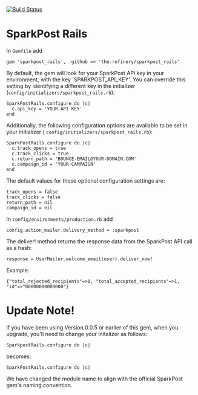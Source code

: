 [![Build Status](https://travis-ci.org/the-refinery/sparkpost_rails.svg?branch=master)](https://travis-ci.org/the-refinery/sparkpost_rails)

# SparkPost Rails

In `Gemfile` add

```
gem 'sparkpost_rails', :github => 'the-refinery/sparkpost_rails'
```

By default, the gem will look for your SparkPost API key in your environment, with the key
'SPARKPOST_API_KEY'.  You can override this setting by identifying a different key in the initializer 
(`config/initializers/sparkpost_rails.rb`):

```
SparkPostRails.configure do |c|
  c.api_key = 'YOUR API KEY'
end
```

Additionally, the following configuration options are available to be set in your initializer 
( `config/initializers/sparkpost_rails.rb`):

```
SparkPostRails.configure do |c|
  c.track_opens = true
  c.track_clicks = true
  c.return_path = 'BOUNCE-EMAIL@YOUR-DOMAIN.COM'
  c.campaign_id = 'YOUR-CAMPAIGN'
end
```

The default values for these optional configuration settings are:

```
track_opens = false
track_clicks = false
return_path = nil
campaign_id = nil

```

In `config/environments/production.rb` add

```
config.action_mailer.delivery_method = :sparkpost
```

The deliver! method returns the response data from the SparkPost API call as a hash:

```
response = UserMailer.welcome_email(user).deliver_now!
```

Example:

```
{"total_rejected_recipients"=>0, "total_accepted_recipients"=>1, "id"=>"00000000000000"}
```

# Update Note!

If you have been using Version 0.0.5 or earlier of this gem, when you upgrade, you'll need to 
change your initalizer as follows:

```
SparkpostRails.configure do |c|
```

becomes: 

```
SparkPostRails.configure do |c|
```

We have changed the module name to align with the official SparkPost gem's naming convention.
